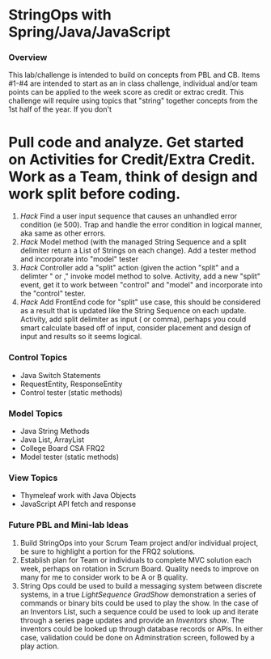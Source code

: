 # StringOps with Spring/Java/JavaScript

### Overview
This lab/challenge is intended to build on concepts from PBL and CB.  Items #1-#4 are intended to start as an in class challenge, individual and/or team points can be applied to the week score as credit or extrac credit.  This challenge will require using topics that "string" together concepts from the 1st half of the year.  If you don't 

# Pull code and analyze.  Get started on Activities for Credit/Extra Credit.  Work as a Team, think of design and work split before coding.
1.  *Hack* Find a user input sequence that causes an unhandled error condition (ie 500).  Trap and handle the error condition in logical manner, aka same as other errors.
1.  *Hack* Model method (with the managed String Sequence and a split delimiter return a List of Strings on each change).  Add a tester method and incorporate into "model" tester
1. *Hack* Controller add a "split" action (given the action "split" and a delimter "<space> or ," invoke model method to solve.  Activity, add a new "split" event, get it to work between "control" and "model" and incorporate into the "control" tester.
1. *Hack* Add FrontEnd code for "split" use case, this should be considered as a result that is updated like the String Sequence on each update.  Activity, add split delimiter as input (<space> or comma), perhaps you could smart calculate based off of input, consider placement and design of input and results so it seems logical.

### Control Topics
* Java Switch Statements
* RequestEntity, ResponseEntity
* Control tester (static methods)
### Model Topics
* Java String Methods
* Java List, ArrayList
* College Board CSA FRQ2
* Model tester (static methods)
### View Topics
* Thymeleaf work with Java Objects
* JavaScript API fetch and response

### Future PBL and Mini-lab Ideas
1. Build StringOps into your Scrum Team project and/or individual project, be sure to highlight a portion for the FRQ2 solutions.
2. Establish plan for Team or individuals to complete MVC solution each week, perhaps on rotation in Scrum Board.  Quality needs to improve on many for me to consider work to be A or B quality.
3. String Ops could be used to build a messaging system between discrete systems, in a true *LightSequence GradShow* demonstration a series of commands or binary bits could be used to play the show.  In the case of an Inventors List, such a sequence could be used to look up and iterate through a series page updates and provide an *Inventors show*.  The inventors could be looked up through database records or APIs.  In either case, validation could be done on Adminstration screen, followed by a play action.
